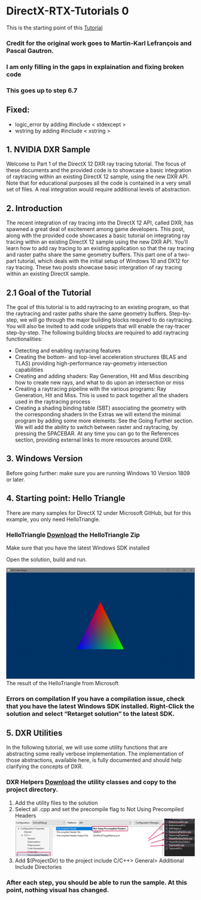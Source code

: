 # DirectX-RTX-Tutorials 0
This is the starting point of this [Tutorial](https://developer.nvidia.com/rtx/raytracing/dxr/dx12-raytracing-tutorial-part-1)
### Credit for the original work goes to Martin-Karl Lefrançois and Pascal Gautron. 
### I am only filling in the gaps in explaination and fixing broken code
### This goes up to step 6.7 

## Fixed:
* logic_error by adding #include < stdexcept >
* wstring by adding #include < xstring >

## 1. NVIDIA DXR Sample
Welcome to Part 1 of the DirectX 12 DXR ray tracing tutorial. The focus of these documents and the provided code is to showcase a basic integration of raytracing within an existing DirectX 12 sample, using the new DXR API. Note that for educational purposes all the code is contained in a very small set of files. A real integration would require additional levels of abstraction.

## 2. Introduction
The recent integration of ray tracing into the DirectX 12 API, called DXR, has spawned a great deal of excitement among game developers. This post, along with the provided code showcases a basic tutorial on integrating ray tracing within an existing DirectX 12 sample using the new DXR API. You’ll learn how to add ray tracing to an existing application so that the ray tracing and raster paths share the same geometry buffers. This part one of a two-part tutorial, which deals with the initial setup of Windows 10 and DX12 for ray tracing. These two posts showcase basic intergration of ray tracing within an existing DirectX sample. 

## 2.1 Goal of the Tutorial
The goal of this tutorial is to add raytracing to an existing program, so that the raytracing and raster paths share the same geometry buffers. Step-by-step, we will go through the major building blocks required to do raytracing. You will also be invited to add code snippets that will enable the ray-tracer step-by-step. The following building blocks are required to add raytracing functionalities:

* Detecting and enabling raytracing features
* Creating the bottom- and top-level acceleration structures (BLAS and TLAS) providing high-performance ray-geometry intersection capabilities
* Creating and adding shaders: Ray Generation, Hit and Miss describing how to create new rays, and what to do upon an intersection or miss
* Creating a raytracing pipeline with the various programs: Ray Generation, Hit and Miss. This is used to pack together all the shaders used in the raytracing process
* Creating a shading binding table (SBT) associating the geometry with the corresponding shaders
In the Extras we will extend the minimal program by adding some more elements: See the Going Further section. We will add the ability to switch between raster and raytracing, by pressing the SPACEBAR. At any time you can go to the References section, providing external links to more resources around DXR.

## 3. Windows Version
Before going further: make sure you are running Windows 10 Version 1809 or later.

## 4. Starting point: Hello Triangle
There are many samples for DirectX 12 under Microsoft GitHub, but for this example, you only need HelloTriangle.

### HelloTriangle [Download](https://developer.nvidia.com/rtx/raytracing/dxr/tutorial/Files/HelloTriangle.zip) the HelloTriangle Zip
Make sure that you have the latest Windows SDK installed

Open the solution, build and run.

![Figure 1: The result of the HelloTriangle from Microsoft](1.PNG)
The result of the HelloTriangle from Microsoft

### Errors on compilation If you have a compilation issue, check that you have the latest Windows SDK installed. Right-Click the solution and select “Retarget solution” to the latest SDK.

## 5. DXR Utilities
In the following tutorial, we will use some utility functions that are abstracting some really verbose implementation. The implementation of those abstractions, available here, is fully documented and should help clarifying the concepts of DXR.

### DXR Helpers [Download](https://developer.nvidia.com/rtx/raytracing/dxr/tutorial/Files/DXRHelpers.zip) the utility classes and copy to the project directory.

1. Add the utility files to the solution
2. Select all .cpp and set the precompile flag to Not Using Precompiled Headers 
![Project Properties](2.PNG)
3. Add $(ProjectDir) to the project include C/C++> General> Additional Include Directories

### After each step, you should be able to run the sample. At this point, nothing visual has changed.
